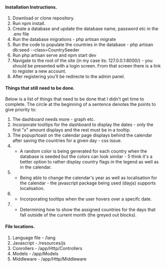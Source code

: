 #### Installation Instructions.

1. Download or clone repository.
2. Run npm install.
3. Create a database and update the database name, password etc in the .env file
4. Run the database migrations - php artisan migrate
5. Run the code to populate the countries in the database - php artisan db:seed --class=CountrySeeder
6. Run php artisan serve and npm start dev
7. Navigate to the root of the site (in my case its: 127.0.0.1:8000/) - you should be presented with a login screen. From that screen there is a link to register a new account.
8. After registering you'll be redirecte to the admin panel.

#### Things that still need to be done.

Below is a list of things that need to be done that I didn't get time to complete. The circle at the beginning of a sentence denotes the points to give priority to:

1. The dashboard needs more - graph etc.
2. Incorporate tooltips for the dashboard to display the dates - only the first "x" amount displays and the rest must be in a tooltip.
3. The popup/toast on the calendar page displays behind the calendar after saving the countries for a given day - css issue.
4. * A random color is being generated for each country when the database is seeded but the colors can look similar - 5 think it's a better option to rather display country flags in the legend as well as in the calendar.
6. * Being able to change the calendar's year as well as localisation for the calendar - the javascript package being used (dayjs)  supports localisation.
7. * Incorporating tooltips when the user hovers over a specifc date.
8. * Determining how to show the assigned countries for the days that fall outside of the current month (the greyed out blocks). 

#### File locations.

1. Language file - /lang
2. Javascript - /resources/js
3. Conrollers - /app/Http/Controllers
4. Models - /app/Models
5. Middleware - /app/Http/Middleware